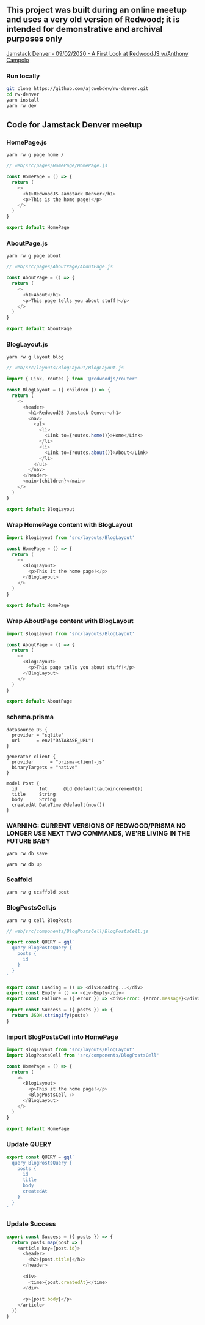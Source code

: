 ## This project was built during an online meetup and uses a very old version of Redwood; it is intended for demonstrative and archival purposes only

[Jamstack Denver - 09/02/2020 - A First Look at RedwoodJS w/Anthony Campolo](https://www.youtube.com/watch?v=0krdC_D42IU)

### Run locally

```bash
git clone https://github.com/ajcwebdev/rw-denver.git
cd rw-denver
yarn install
yarn rw dev
```

## Code for Jamstack Denver meetup

### HomePage.js

```
yarn rw g page home /
```

```javascript
// web/src/pages/HomePage/HomePage.js

const HomePage = () => {
  return (
    <>
      <h1>RedwoodJS Jamstack Denver</h1>
      <p>This is the home page!</p>
    </>
  )
}

export default HomePage
```

### AboutPage.js

```
yarn rw g page about
```

```javascript
// web/src/pages/AboutPage/AboutPage.js

const AboutPage = () => {
  return (
    <>
      <h1>About</h1>
      <p>This page tells you about stuff!</p>
    </>
  )
}

export default AboutPage
```

### BlogLayout.js

```
yarn rw g layout blog
```

```javascript
// web/src/layouts/BlogLayout/BlogLayout.js

import { Link, routes } from '@redwoodjs/router'

const BlogLayout = ({ children }) => {
  return (
    <>
      <header>
        <h1>RedwoodJS Jamstack Denver</h1>
        <nav>
          <ul>
            <li>
              <Link to={routes.home()}>Home</Link>
            </li>
            <li>
              <Link to={routes.about()}>About</Link>
            </li>
          </ul>
        </nav>
      </header>
      <main>{children}</main>
    </>
  )
}

export default BlogLayout
```

### Wrap HomePage content with BlogLayout

```javascript
import BlogLayout from 'src/layouts/BlogLayout'

const HomePage = () => {
  return (
    <>
      <BlogLayout>
        <p>This it the home page!</p>
      </BlogLayout>
    </>
  )
}

export default HomePage
```

### Wrap AboutPage content with BlogLayout

```javascript
import BlogLayout from 'src/layouts/BlogLayout'

const AboutPage = () => {
  return (
    <>
      <BlogLayout>
        <p>This page tells you about stuff!</p>
      </BlogLayout>
    </>
  )
}

export default AboutPage
```

### schema.prisma

```prisma
datasource DS {
  provider = "sqlite"
  url      = env("DATABASE_URL")
}

generator client {
  provider      = "prisma-client-js"
  binaryTargets = "native"
}

model Post {
  id        Int      @id @default(autoincrement())
  title     String
  body      String
  createdAt DateTime @default(now())
}
```

### WARNING: CURRENT VERSIONS OF REDWOOD/PRISMA NO LONGER USE NEXT TWO COMMANDS, WE'RE LIVING IN THE FUTURE BABY

```
yarn rw db save
```

```
yarn rw db up
```

### Scaffold

```
yarn rw g scaffold post
```

### BlogPostsCell.js

```
yarn rw g cell BlogPosts
```

```javascript
// web/src/components/BlogPostsCell/BlogPostsCell.js

export const QUERY = gql`
  query BlogPostsQuery {
    posts {
      id
    }
  }
`

export const Loading = () => <div>Loading...</div>
export const Empty = () => <div>Empty</div>
export const Failure = ({ error }) => <div>Error: {error.message}</div>

export const Success = ({ posts }) => {
  return JSON.stringify(posts)
}
```

### Import BlogPostsCell into HomePage

```javascript
import BlogLayout from 'src/layouts/BlogLayout'
import BlogPostsCell from 'src/components/BlogPostsCell'

const HomePage = () => {
  return (
    <>
      <BlogLayout>
        <p>This it the home page!</p>
        <BlogPostsCell />
      </BlogLayout>
    </>
  )
}

export default HomePage
```

### Update QUERY

```javascript
export const QUERY = gql`
  query BlogPostsQuery {
    posts {
      id
      title
      body
      createdAt
    }
  }
`
```

### Update Success

```javascript
export const Success = ({ posts }) => {
  return posts.map(post => (
    <article key={post.id}>
      <header>
        <h2>{post.title}</h2>
      </header>
      
      <div>
        <time>{post.createdAt}</time>
      </div>
      
      <p>{post.body}</p>
    </article>
  ))
}
```

